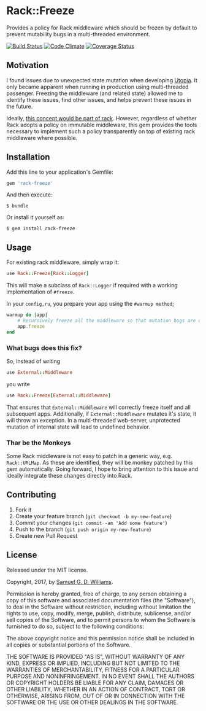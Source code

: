 # Rack::Freeze

Provides a policy for Rack middleware which should be frozen by default to prevent mutability bugs in a multi-threaded environment.

[![Build Status](https://secure.travis-ci.org/ioquatix/rack-freeze.svg)](http://travis-ci.org/ioquatix/rack-freeze)
[![Code Climate](https://codeclimate.com/github/ioquatix/rack-freeze.svg)](https://codeclimate.com/github/ioquatix/rack-freeze)
[![Coverage Status](https://coveralls.io/repos/ioquatix/rack-freeze/badge.svg)](https://coveralls.io/r/ioquatix/rack-freeze)

## Motivation

I found issues due to unexpected state mutation when developing [Utopia](https://github.com/ioquatix/utopia). It only became apparent when running in production using multi-threaded passenger. Freezing the middleware (and related state) allowed me to identify these issues, find other issues, and helps prevent these issues in the future.

Ideally, [this concept would be part of rack](https://github.com/rack/rack/issues/1010). However, regardless of whether Rack adopts a policy on immutable middleware, this gem provides the tools necessary to implement such a policy transparently on top of existing rack middleware where possible.

## Installation

Add this line to your application's Gemfile:

```ruby
gem 'rack-freeze'
```

And then execute:

    $ bundle

Or install it yourself as:

    $ gem install rack-freeze

## Usage

For existing rack middleware, simply wrap it:

```ruby
use Rack::Freeze[Rack::Logger]
```

This will make a subclass of `Rack::Logger` if required with a working implementation of `#freeze`.

In your `config.ru`, you prepare your app using the `#warmup method`;

```ruby
warmup do |app|
	# Recursively freeze all the middleware so that mutation bugs are detected.
	app.freeze
end
```

### What bugs does this fix?

So, instead of writing

```ruby
use External::Middleware
```

you write

```ruby
use Rack::Freeze[External::Middleware]
```

That ensures that `External::Middleware` will correctly freeze itself and all subsequent apps. Additionally, if `External::Middleware` mutates it's state, it will throw an exception. In a multi-threaded web-server, unprotected mutation of internal state will lead to undefined behavior.

### Thar be the Monkeys

Some Rack middleware is not easy to patch in a generic way, e.g. `Rack::URLMap`. As these are identified, they will be monkey patched by this gem automatically. Going forward, I hope to bring attention to this issue and ideally integrate these changes directly into Rack.

## Contributing

1. Fork it
2. Create your feature branch (`git checkout -b my-new-feature`)
3. Commit your changes (`git commit -am 'Add some feature'`)
4. Push to the branch (`git push origin my-new-feature`)
5. Create new Pull Request

## License

Released under the MIT license.

Copyright, 2017, by [Samuel G. D. Williams](http://www.codeotaku.com/samuel-williams).

Permission is hereby granted, free of charge, to any person obtaining a copy
of this software and associated documentation files (the "Software"), to deal
in the Software without restriction, including without limitation the rights
to use, copy, modify, merge, publish, distribute, sublicense, and/or sell
copies of the Software, and to permit persons to whom the Software is
furnished to do so, subject to the following conditions:

The above copyright notice and this permission notice shall be included in
all copies or substantial portions of the Software.

THE SOFTWARE IS PROVIDED "AS IS", WITHOUT WARRANTY OF ANY KIND, EXPRESS OR
IMPLIED, INCLUDING BUT NOT LIMITED TO THE WARRANTIES OF MERCHANTABILITY,
FITNESS FOR A PARTICULAR PURPOSE AND NONINFRINGEMENT. IN NO EVENT SHALL THE
AUTHORS OR COPYRIGHT HOLDERS BE LIABLE FOR ANY CLAIM, DAMAGES OR OTHER
LIABILITY, WHETHER IN AN ACTION OF CONTRACT, TORT OR OTHERWISE, ARISING FROM,
OUT OF OR IN CONNECTION WITH THE SOFTWARE OR THE USE OR OTHER DEALINGS IN
THE SOFTWARE.
